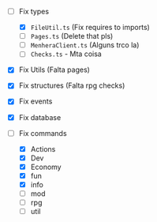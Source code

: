 - [ ] Fix types

  - [x] `FileUtil.ts` (Fix requires to imports)
  - [ ] `Pages.ts` (Delete that pls)
  - [ ] `MenheraClient.ts` (Alguns trco la)
  - [ ] `Checks.ts` - Mta coisa

- [x] Fix Utils (Falta pages)
- [x] Fix structures (Falta rpg checks)
- [x] Fix events
- [x] Fix database
- [ ] Fix commands
  - [x] Actions
  - [x] Dev
  - [x] Economy
  - [x] fun
  - [x] info
  - [ ] mod
  - [ ] rpg
  - [ ] util
